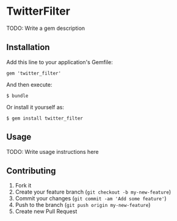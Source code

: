 # TwitterFilter

TODO: Write a gem description

## Installation

Add this line to your application's Gemfile:

    gem 'twitter_filter'

And then execute:

    $ bundle

Or install it yourself as:

    $ gem install twitter_filter

## Usage

TODO: Write usage instructions here

## Contributing

1. Fork it
2. Create your feature branch (`git checkout -b my-new-feature`)
3. Commit your changes (`git commit -am 'Add some feature'`)
4. Push to the branch (`git push origin my-new-feature`)
5. Create new Pull Request
